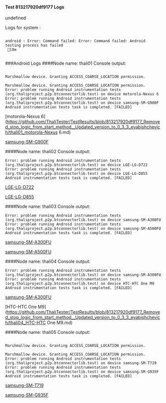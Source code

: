 #### Test 813217920df9177 Logs

undefined

Logs for system : 
```

android : Error: Command failed: Error: Command failed: Android testing process has failed
 [0m


```
###Android Logs
####Node name: thali01
Console output:
```

Marshmallow device. Granting ACCESS_COARSE_LOCATION permission.

Marshmallow device. Granting ACCESS_COARSE_LOCATION permission.
Error: problem running Android instrumentation tests (org.thaliproject.p2p.btconnectorlib.test) on device motorola-Nexus 6 
Error: problem running Android instrumentation tests (org.thaliproject.p2p.btconnectorlib.test) on device samsung-SM-G900F 
Android instrumentation tests task is completed. [FAILED]
```
[motorola-Nexus 6](https://github.com/ThaliTester/TestResults/blob/813217920df9177_Removed_stop_logic_from_start_method__Updated_version_to_0_3_3_evabishchevich/thali01_motorola-Nexus 6.md)

[samsung-SM-G900F](https://github.com/ThaliTester/TestResults/blob/813217920df9177_Removed_stop_logic_from_start_method__Updated_version_to_0_3_3_evabishchevich/thali01_samsung-SM-G900F.md)

####Node name: thali02
Console output:
```
Error: problem running Android instrumentation tests (org.thaliproject.p2p.btconnectorlib.test) on device LGE-LG-D722 
Error: problem running Android instrumentation tests (org.thaliproject.p2p.btconnectorlib.test) on device LGE-LG-D855 
Android instrumentation tests task is completed. [FAILED]
```
[LGE-LG-D722](https://github.com/ThaliTester/TestResults/blob/813217920df9177_Removed_stop_logic_from_start_method__Updated_version_to_0_3_3_evabishchevich/thali02_LGE-LG-D722.md)

[LGE-LG-D855](https://github.com/ThaliTester/TestResults/blob/813217920df9177_Removed_stop_logic_from_start_method__Updated_version_to_0_3_3_evabishchevich/thali02_LGE-LG-D855.md)

####Node name: thali03
Console output:
```
Error: problem running Android instrumentation tests (org.thaliproject.p2p.btconnectorlib.test) on device samsung-SM-A300FU 
Error: problem running Android instrumentation tests (org.thaliproject.p2p.btconnectorlib.test) on device samsung-SM-A500FU 
Android instrumentation tests task is completed. [FAILED]
```
[samsung-SM-A300FU](https://github.com/ThaliTester/TestResults/blob/813217920df9177_Removed_stop_logic_from_start_method__Updated_version_to_0_3_3_evabishchevich/thali03_samsung-SM-A300FU.md)

[samsung-SM-A500FU](https://github.com/ThaliTester/TestResults/blob/813217920df9177_Removed_stop_logic_from_start_method__Updated_version_to_0_3_3_evabishchevich/thali03_samsung-SM-A500FU.md)

####Node name: thali04
Console output:
```
Error: problem running Android instrumentation tests (org.thaliproject.p2p.btconnectorlib.test) on device samsung-SM-A300FU 
Error: problem running Android instrumentation tests (org.thaliproject.p2p.btconnectorlib.test) on device HTC-HTC One M9 
Android instrumentation tests task is completed. [FAILED]
```
[samsung-SM-A300FU](https://github.com/ThaliTester/TestResults/blob/813217920df9177_Removed_stop_logic_from_start_method__Updated_version_to_0_3_3_evabishchevich/thali04_samsung-SM-A300FU.md)

[HTC-HTC One M9](https://github.com/ThaliTester/TestResults/blob/813217920df9177_Removed_stop_logic_from_start_method__Updated_version_to_0_3_3_evabishchevich/thali04_HTC-HTC One M9.md)

####Node name: thali05
Console output:
```

Marshmallow device. Granting ACCESS_COARSE_LOCATION permission.

Marshmallow device. Granting ACCESS_COARSE_LOCATION permission.
Error: problem running Android instrumentation tests (org.thaliproject.p2p.btconnectorlib.test) on device samsung-SM-T719 
Error: problem running Android instrumentation tests (org.thaliproject.p2p.btconnectorlib.test) on device samsung-SM-G935F 
Android instrumentation tests task is completed. [FAILED]
```
[samsung-SM-T719](https://github.com/ThaliTester/TestResults/blob/813217920df9177_Removed_stop_logic_from_start_method__Updated_version_to_0_3_3_evabishchevich/thali05_samsung-SM-T719.md)

[samsung-SM-G935F](https://github.com/ThaliTester/TestResults/blob/813217920df9177_Removed_stop_logic_from_start_method__Updated_version_to_0_3_3_evabishchevich/thali05_samsung-SM-G935F.md)




